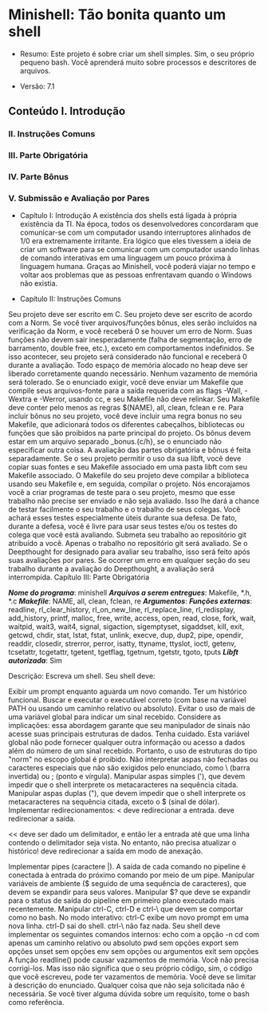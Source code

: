 # Minishell: Tão bonita quanto um shell

- Resumo: Este projeto é sobre criar um shell simples. Sim, o seu próprio pequeno bash. Você aprenderá muito sobre processos e descritores de arquivos.

- Versão: 7.1

## Conteúdo I. Introdução
### II. Instruções Comuns
### III. Parte Obrigatória
### IV. Parte Bônus
### V. Submissão e Avaliação por Pares

- Capítulo I: Introdução A existência dos shells está ligada à própria existência da TI. Na época, todos os desenvolvedores concordaram que comunicar-se com um computador usando interruptores alinhados de 1/0 era extremamente irritante. Era lógico que eles tivessem a ideia de criar um software para se comunicar com um computador usando linhas de comando interativas em uma linguagem um pouco próxima à linguagem humana. Graças ao Minishell, você poderá viajar no tempo e voltar aos problemas que as pessoas enfrentavam quando o Windows não existia.

- Capítulo II: Instruções Comuns

Seu projeto deve ser escrito em C.
Seu projeto deve ser escrito de acordo com a Norm. Se você tiver arquivos/funções bônus, eles serão incluídos na verificação da Norm, e você receberá 0 se houver um erro de Norm.
Suas funções não devem sair inesperadamente (falha de segmentação, erro de barramento, double free, etc.), exceto em comportamentos indefinidos. Se isso acontecer, seu projeto será considerado não funcional e receberá 0 durante a avaliação.
Todo espaço de memória alocado no heap deve ser liberado corretamente quando necessário. Nenhum vazamento de memória será tolerado.
Se o enunciado exigir, você deve enviar um Makefile que compile seus arquivos-fonte para a saída requerida com as flags -Wall, -Wextra e -Werror, usando cc, e seu Makefile não deve relinkar.
Seu Makefile deve conter pelo menos as regras $(NAME), all, clean, fclean e re.
Para incluir bônus no seu projeto, você deve incluir uma regra bonus no seu Makefile, que adicionará todos os diferentes cabeçalhos, bibliotecas ou funções que são proibidos na parte principal do projeto. Os bônus devem estar em um arquivo separado _bonus.{c/h}, se o enunciado não especificar outra coisa. A avaliação das partes obrigatória e bônus é feita separadamente.
Se o seu projeto permitir o uso da sua libft, você deve copiar suas fontes e seu Makefile associado em uma pasta libft com seu Makefile associado. O Makefile do seu projeto deve compilar a biblioteca usando seu Makefile e, em seguida, compilar o projeto.
Nós encorajamos você a criar programas de teste para o seu projeto, mesmo que esse trabalho não precise ser enviado e não seja avaliado. Isso lhe dará a chance de testar facilmente o seu trabalho e o trabalho de seus colegas. Você achará esses testes especialmente úteis durante sua defesa. De fato, durante a defesa, você é livre para usar seus testes e/ou os testes do colega que você está avaliando.
Submeta seu trabalho ao repositório git atribuído a você. Apenas o trabalho no repositório git será avaliado. Se o Deepthought for designado para avaliar seu trabalho, isso será feito após suas avaliações por pares. Se ocorrer um erro em qualquer seção do seu trabalho durante a avaliação do Deepthought, a avaliação será interrompida.
Capítulo III: Parte Obrigatória

***Nome do programa***: minishell
***Arquivos a serem entregues***: Makefile, *.h, *.c
***Makefile***: NAME, all, clean, fclean, re
***Argumentos***:
***Funções externas***: readline, rl_clear_history, rl_on_new_line, rl_replace_line, rl_redisplay, add_history, printf, malloc, free, write, access, open, read, close, fork, wait, waitpid, wait3, wait4, signal, sigaction, sigemptyset, sigaddset, kill, exit, getcwd, chdir, stat, lstat, fstat, unlink, execve, dup, dup2, pipe, opendir, readdir, closedir, strerror, perror, isatty, ttyname, ttyslot, ioctl, getenv, tcsetattr, tcgetattr, tgetent, tgetflag, tgetnum, tgetstr, tgoto, tputs
***Libft autorizada***: Sim

Descrição:
Escreva um shell.
Seu shell deve:

Exibir um prompt enquanto aguarda um novo comando.
Ter um histórico funcional.
Buscar e executar o executável correto (com base na variável PATH ou usando um caminho relativo ou absoluto).
Evitar o uso de mais de uma variável global para indicar um sinal recebido. Considere as implicações: essa abordagem garante que seu manipulador de sinais não acesse suas principais estruturas de dados. Tenha cuidado. Esta variável global não pode fornecer qualquer outra informação ou acesso a dados além do número de um sinal recebido. Portanto, o uso de estruturas do tipo "norm" no escopo global é proibido.
Não interpretar aspas não fechadas ou caracteres especiais que não são exigidos pelo enunciado, como \ (barra invertida) ou ; (ponto e vírgula).
Manipular aspas simples ('), que devem impedir que o shell interprete os metacaracteres na sequência citada.
Manipular aspas duplas ("), que devem impedir que o shell interprete os metacaracteres na sequência citada, exceto o $ (sinal de dólar).
Implementar redirecionamentos:
< deve redirecionar a entrada.
deve redirecionar a saída.

<< deve ser dado um delimitador, e então ler a entrada até que uma linha contendo o delimitador seja vista. No entanto, não precisa atualizar o histórico!
deve redirecionar a saída em modo de anexação.

Implementar pipes (caractere |). A saída de cada comando no pipeline é conectada à entrada do próximo comando por meio de um pipe.
Manipular variáveis de ambiente ($ seguido de uma sequência de caracteres), que devem se expandir para seus valores.
Manipular $? que deve se expandir para o status de saída do pipeline em primeiro plano executado mais recentemente.
Manipular ctrl-C, ctrl-D e ctrl-\ que devem se comportar como no bash.
No modo interativo:
ctrl-C exibe um novo prompt em uma nova linha.
ctrl-D sai do shell.
ctrl-\ não faz nada.
Seu shell deve implementar os seguintes comandos internos:
echo com a opção -n
cd com apenas um caminho relativo ou absoluto
pwd sem opções
export sem opções
unset sem opções
env sem opções ou argumentos
exit sem opções
A função readline() pode causar vazamentos de memória. Você não precisa corrigi-los. Mas isso não significa que o seu próprio código, sim, o código que você escreveu, pode ter vazamentos de memória. Você deve se limitar à descrição do enunciado. Qualquer coisa que não seja solicitada não é necessária. Se você tiver alguma dúvida sobre um requisito, tome o bash como referência.
